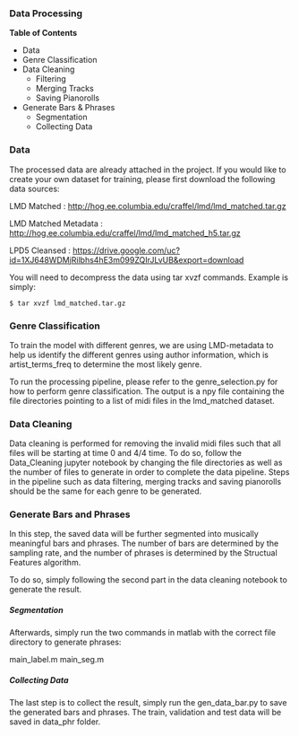 ### Data Processing


**Table of Contents**
- Data
- Genre Classification 
- Data Cleaning 
	- Filtering
	- Merging Tracks
	- Saving Pianorolls
- Generate Bars & Phrases
	- Segmentation
	- Collecting Data



### Data
The processed data are already attached in the project. If you would like to create your own dataset for training, please first download the following data sources: 

LMD Matched : http://hog.ee.columbia.edu/craffel/lmd/lmd_matched.tar.gz

LMD Matched Metadata : http://hog.ee.columbia.edu/craffel/lmd/lmd_matched_h5.tar.gz

LPD5 Cleansed :
https://drive.google.com/uc?id=1XJ648WDMjRilbhs4hE3m099ZQIrJLvUB&export=download

You will need to decompress the data using tar xvzf commands. Example is simply: 

`$ tar xvzf lmd_matched.tar.gz`


### Genre Classification 
To train the model with different genres, we are using LMD-metadata to help us identify the different genres using author information, which is artist_terms_freq to determine the most likely genre. 

To run the processing pipeline, please refer to the genre_selection.py for how to perform genre classification. The output is a npy file containing the file directories pointing to a list of midi files in the lmd_matched dataset. 

### Data Cleaning 

Data cleaning is performed for removing the invalid midi files such that all files will be starting at time 0 and 4/4 time.  To do so, follow the Data_Cleaning jupyter notebook by changing the file directories as well as the number of files to generate in order to complete the data pipeline.  Steps in the pipeline such as data filtering, merging tracks and saving pianorolls should be the same for each genre to be generated.

### Generate Bars and Phrases

In this step, the saved data will be further segmented into musically meaningful bars and phrases.  The number of bars are determined by the sampling rate, and the number of phrases is determined by the Structual Features algorithm. 

To do so, simply following the second part in the data cleaning notebook to generate the result.

##### Segmentation 

Afterwards, simply run the two commands in matlab with the correct file directory to generate phrases: 

main_label.m
main_seg.m 

##### Collecting Data

The last step is to collect the result, simply run the gen_data_bar.py to save the generated bars and phrases. The train, validation and test data will be saved in data_phr folder. 


